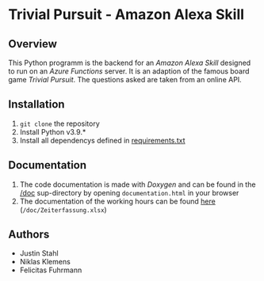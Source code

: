 # Trivial Pursuit - Amazon Alexa Skill
## Overview
This Python programm is the backend for an *Amazon Alexa Skill* 
designed to run on an *Azure Functions* server. It is an adaption of the famous 
board game *Trivial Pursuit*. The questions asked are taken from an online API.

## Installation
1. `git clone` the repository
2. Install Python v3.9.*
3. Install all dependencys defined in [requirements.txt](requirements.txt)

## Documentation
1. The code documentation is made with *Doxygen* and can be found in the [/doc](/doc) sup-directory by opening `documentation.html` in your browser
2. The documentation of the working hours can be found [here](/doc/Zeiterfassung.xlsx)\
  (`/doc/Zeiterfassung.xlsx`)

## Authors
- Justin Stahl
- Niklas Klemens
- Felicitas Fuhrmann